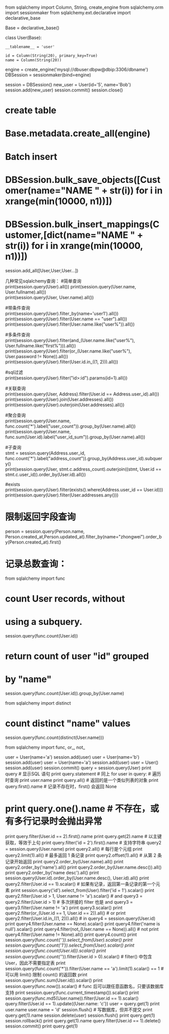 from sqlalchemy import Column, String, create_engine
from sqlalchemy.orm import sessionmaker
from sqlalchemy.ext.declarative import declarative_base

Base = declarative_base()

class User(Base):

	__tablename__ = 'user'

	id = Column(String(20), primary_key=True)
	name = Column(String(20))


engine = create_engine('mysql://dbuser:dbpw@dbip:3306/dbname')
DBSession = sessionmaker(bind=engine)


session = DBSession()
new_user = User(id='5', name='Bob')
session.add(new_user)
session.commit()
session.close()
# create table
# Base.metadata.create_all(engine)
# Batch insert
# DBSession.bulk_save_objects([Customer(name="NAME " + str(i)) for i in xrange(min(10000, n1))])  
# DBSession.bulk_insert_mappings(Customer,[dict(name="NAME " + str(i)) for i in xrange(min(10000, n1))]) 
session.add_all([User,User,User...])  

几种常见sqlalchemy查询：
#简单查询    
print(session.query(User).all())
print(session.query(User.name, User.fullname).all())    
print(session.query(User, User.name).all())        

#带条件查询    
print(session.query(User).filter_by(name='user1').all())    
print(session.query(User).filter(User.name == "user").all())    
print(session.query(User).filter(User.name.like("user%")).all())      
  
#多条件查询    
print(session.query(User).filter(and_(User.name.like("user%"), User.fullname.like("first%"))).all())    
print(session.query(User).filter(or_(User.name.like("user%"), User.password != None)).all())   
print(session.query(User).filter(User.id.in_((1, 2))).all())      

#sql过滤    
print(session.query(User).filter("id>:id").params(id=1).all())        

#关联查询     
print(session.query(User, Address).filter(User.id == Address.user_id).all())    
print(session.query(User).join(User.addresses).all())    
print(session.query(User).outerjoin(User.addresses).all())        

#聚合查询    
print(session.query(User.name, func.count('*').label("user_count")).group_by(User.name).all())    
print(session.query(User.name, func.sum(User.id).label("user_id_sum")).group_by(User.name).all())        

#子查询    
stmt = session.query(Address.user_id, func.count('*').label("address_count")).group_by(Address.user_id).subquery()    
print(session.query(User, stmt.c.address_count).outerjoin((stmt, User.id == stmt.c.user_id)).order_by(User.id).all())     
   
#exists    
print(session.query(User).filter(exists().where(Address.user_id == User.id)))    
print(session.query(User).filter(User.addresses.any()))

# 限制返回字段查询
person = session.query(Person.name, Person.created_at,Person.updated_at).filter_by(name="zhongwei").order_by(Person.created_at).first()

# 记录总数查询：
from sqlalchemy import func


# count User records, without
# using a subquery.
session.query(func.count(User.id))


# return count of user "id" grouped
# by "name"
session.query(func.count(User.id)).group_by(User.name)


from sqlalchemy import distinct
# count distinct "name" values
session.query(func.count(distinct(User.name)))

from sqlalchemy import func, or_, not_

user = User(name='a')
session.add(user)
user = User(name='b')
session.add(user)
user = User(name='a')
session.add(user)
user = User()
session.add(user)
session.commit()
query = session.query(User)
print query # 显示SQL 语句
print query.statement # 同上
for user in query: # 遍历时查询
    print user.name
print query.all() # 返回的是一个类似列表的对象
print query.first().name # 记录不存在时，first() 会返回 None
# print query.one().name # 不存在，或有多行记录时会抛出异常
print query.filter(User.id == 2).first().name
print query.get(2).name # 以主键获取，等效于上句
print query.filter('id = 2').first().name # 支持字符串
query2 = session.query(User.name)
print query2.all() # 每行是个元组
print query2.limit(1).all() # 最多返回 1 条记录
print query2.offset(1).all() # 从第 2 条记录开始返回
print query2.order_by(User.name).all()
print query2.order_by('name').all()
print query2.order_by(User.name.desc()).all()
print query2.order_by('name desc').all()
print session.query(User.id).order_by(User.name.desc(), User.id).all()
print query2.filter(User.id == 1).scalar() # 如果有记录，返回第一条记录的第一个元素
print session.query('id').select_from(User).filter('id = 1').scalar()
print query2.filter(User.id > 1, User.name != 'a').scalar() # and
query3 = query2.filter(User.id > 1) # 多次拼接的 filter 也是 and
query3 = query3.filter(User.name != 'a')
print query3.scalar()
print query2.filter(or_(User.id == 1, User.id == 2)).all() # or
print query2.filter(User.id.in_((1, 2))).all() # in
query4 = session.query(User.id)
print query4.filter(User.name == None).scalar()
print query4.filter('name is null').scalar()
print query4.filter(not_(User.name == None)).all() # not
print query4.filter(User.name != None).all()
print query4.count()
print session.query(func.count('*')).select_from(User).scalar()
print session.query(func.count('1')).select_from(User).scalar()
print session.query(func.count(User.id)).scalar()
print session.query(func.count('*')).filter(User.id > 0).scalar() # filter() 中包含 User，因此不需要指定表
print session.query(func.count('*')).filter(User.name == 'a').limit(1).scalar() == 1 # 可以用 limit() 限制 count() 的返回数
print session.query(func.sum(User.id)).scalar()
print session.query(func.now()).scalar() # func 后可以跟任意函数名，只要该数据库支持
print session.query(func.current_timestamp()).scalar()
print session.query(func.md5(User.name)).filter(User.id == 1).scalar()
query.filter(User.id == 1).update({User.name: 'c'})
user = query.get(1)
print user.name
user.name = 'd'
session.flush() # 写数据库，但并不提交
print query.get(1).name
session.delete(user)
session.flush()
print query.get(1)
session.rollback()
print query.get(1).name
query.filter(User.id == 1).delete()
session.commit()
print query.get(1)